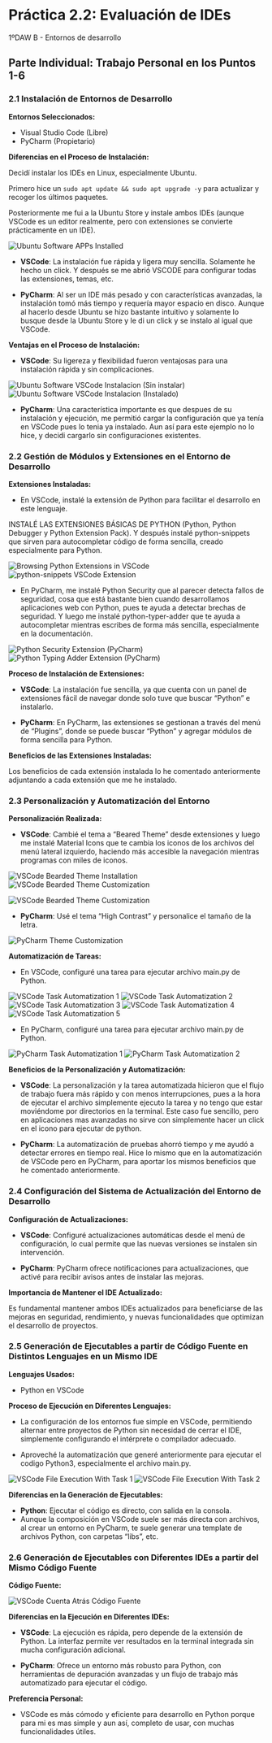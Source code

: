 # Práctica 2.2: Evaluación de IDEs

1ºDAW B - Entornos de desarrollo

## Parte Individual: Trabajo Personal en los Puntos 1-6

### 2.1 Instalación de Entornos de Desarrollo

**Entornos Seleccionados:**

- Visual Studio Code (Libre)
- PyCharm (Propietario)

**Diferencias en el Proceso de Instalación:**

Decidí instalar los IDEs en Linux, especialmente Ubuntu.

Primero hice un `sudo apt update && sudo apt upgrade -y` para actualizar y recoger los últimos paquetes.

Posteriormente me fui a la Ubuntu Store y instale ambos IDEs (aunque VSCode es un editor realmente, pero con extensiones se convierte prácticamente en un IDE).

![Ubuntu Software APPs Installed](https://raw.githubusercontent.com/obezeq/DAW1B-Practica-2-2-Evaluacion-IDEs_EOB/refs/heads/main/public/Ubuntu-Software-APPS-Installed.png)

- **VSCode**: La instalación fue rápida y ligera muy sencilla. Solamente he hecho un click. Y después se me abrió VSCODE para configurar todas las extensiones, temas, etc.

- **PyCharm**: Al ser un IDE más pesado y con características avanzadas, la instalación tomó más tiempo y requería mayor espacio en disco. Aunque al hacerlo desde Ubuntu se hizo bastante intuitivo y solamente lo busque desde la Ubuntu Store y le di un click y se instalo al igual que VSCode.

**Ventajas en el Proceso de Instalación:**

- **VSCode**: Su ligereza y flexibilidad fueron ventajosas para una instalación rápida y sin complicaciones.

![Ubuntu Software VSCode Instalacion (Sin instalar)](https://raw.githubusercontent.com/obezeq/DAW1B-Practica-2-2-Evaluacion-IDEs_EOB/refs/heads/main/public/VSCode/Installation-0.png)
![Ubuntu Software VSCode Instalacion (Instalado)](https://raw.githubusercontent.com/obezeq/DAW1B-Practica-2-2-Evaluacion-IDEs_EOB/refs/heads/main/public/VSCode/Installation-1.png)

- **PyCharm**: Una característica importante es que despues de su instalación y ejecución, me permitió cargar la configuración que ya tenía en VSCode pues lo tenia ya instalado. Aun así para este ejemplo no lo hice, y decidi cargarlo sin configuraciones existentes.

### 2.2 Gestión de Módulos y Extensiones en el Entorno de Desarrollo

**Extensiones Instaladas:**

- En VSCode, instalé la extensión de Python para facilitar el desarrollo en este lenguaje.

INSTALÉ LAS EXTENSIONES BÁSICAS DE PYTHON (Python, Python Debugger y Python Extension Pack). Y después instalé python-snippets que sirven para autocompletar código de forma sencilla, creado especialmente para Python.

![Browsing Python Extensions in VSCode](https://raw.githubusercontent.com/obezeq/DAW1B-Practica-2-2-Evaluacion-IDEs_EOB/refs/heads/main/public/VSCode/Extension-0(Python-browsing).png)
![python-snippets VSCode Extension](https://raw.githubusercontent.com/obezeq/DAW1B-Practica-2-2-Evaluacion-IDEs_EOB/refs/heads/main/public/VSCode/Installation-1.png)

- En PyCharm, me instalé Python Security que al parecer detecta fallos de seguridad, cosa que está bastante bien cuando desarrollamos aplicaciones web con Python, pues te ayuda a detectar brechas de seguridad. Y luego me instalé python-typer-adder que te ayuda a autocompletar mientras escribes de forma más sencilla, especialmente en la documentación.

![Python Security Extension (PyCharm)](https://raw.githubusercontent.com/obezeq/DAW1B-Practica-2-2-Evaluacion-IDEs_EOB/refs/heads/main/public/PyCharm/Extension-1.png)
![Python Typing Adder Extension (PyCharm)](https://raw.githubusercontent.com/obezeq/DAW1B-Practica-2-2-Evaluacion-IDEs_EOB/refs/heads/main/public/PyCharm/Extension-2.png)

**Proceso de Instalación de Extensiones:**

- **VSCode**: La instalación fue sencilla, ya que cuenta con un panel de extensiones fácil de navegar donde solo tuve que buscar “Python” e instalarlo.

- **PyCharm**: En PyCharm, las extensiones se gestionan a través del menú de “Plugins”, donde se puede buscar “Python” y agregar módulos de forma sencilla para Python.

**Beneficios de las Extensiones Instaladas:**

Los beneficios de cada extensión instalada lo he comentado anteriormente adjuntando a cada extensión que me he instalado.

### 2.3 Personalización y Automatización del Entorno

**Personalización Realizada:**

- **VSCode**: Cambié el tema a “Beared Theme” desde extensiones y luego me instalé Material Icons que te cambia los iconos de los archivos del menú lateral izquierdo, haciendo más accesible la navegación mientras programas con miles de iconos.

![VSCode Bearded Theme Installation](https://raw.githubusercontent.com/obezeq/DAW1B-Practica-2-2-Evaluacion-IDEs_EOB/refs/heads/main/public/VSCode/Extension-3-Bearded-Theme-1.png)
![VSCode Bearded Theme Customization](https://raw.githubusercontent.com/obezeq/DAW1B-Practica-2-2-Evaluacion-IDEs_EOB/refs/heads/main/public/VSCode/Extension-3-Bearded-Theme-2.png)

![VSCode Bearded Theme Customization](https://raw.githubusercontent.com/obezeq/DAW1B-Practica-2-2-Evaluacion-IDEs_EOB/refs/heads/main/public/VSCode/Extension-2-Material-Icon-Theme.png)

- **PyCharm**: Usé el tema “High Contrast” y personalice el tamaño de la letra.

![PyCharm Theme Customization](https://raw.githubusercontent.com/obezeq/DAW1B-Practica-2-2-Evaluacion-IDEs_EOB/refs/heads/main/public/PyCharm/Theme.png)

**Automatización de Tareas:**

- En VSCode, configuré una tarea para ejecutar archivo main.py de Python.

![VSCode Task Automatization 1](https://raw.githubusercontent.com/obezeq/DAW1B-Practica-2-2-Evaluacion-IDEs_EOB/refs/heads/main/public/VSCode/Task-1.png)
![VSCode Task Automatization 2](https://raw.githubusercontent.com/obezeq/DAW1B-Practica-2-2-Evaluacion-IDEs_EOB/refs/heads/main/public/VSCode/Task-2.png)
![VSCode Task Automatization 3](https://raw.githubusercontent.com/obezeq/DAW1B-Practica-2-2-Evaluacion-IDEs_EOB/refs/heads/main/public/VSCode/Task-3.png)
![VSCode Task Automatization 4](https://raw.githubusercontent.com/obezeq/DAW1B-Practica-2-2-Evaluacion-IDEs_EOB/refs/heads/main/public/VSCode/Task-4.png)
![VSCode Task Automatization 5](https://raw.githubusercontent.com/obezeq/DAW1B-Practica-2-2-Evaluacion-IDEs_EOB/refs/heads/main/public/VSCode/Task-5.png)

- En PyCharm, configuré una tarea para ejecutar archivo main.py de Python.

![PyCharm Task Automatization 1](https://raw.githubusercontent.com/obezeq/DAW1B-Practica-2-2-Evaluacion-IDEs_EOB/refs/heads/main/public/PyCharm/Automation-1.png)
![PyCharm Task Automatization 2](https://raw.githubusercontent.com/obezeq/DAW1B-Practica-2-2-Evaluacion-IDEs_EOB/refs/heads/main/public/PyCharm/Automation-2.png)

**Beneficios de la Personalización y Automatización:**

- **VSCode**: La personalización y la tarea automatizada hicieron que el flujo de trabajo fuera más rápido y con menos interrupciones, pues a la hora de ejecutar el archivo simplemente ejecuto la tarea y no tengo que estar moviéndome por directorios en la terminal. Este caso fue sencillo, pero en aplicaciones mas avanzadas no sirve con simplemente hacer un click en el icono para ejecutar de python.

- **PyCharm**: La automatización de pruebas ahorró tiempo y me ayudó a detectar errores en tiempo real. Hice lo mismo que en la automatización de VSCode pero en PyCharm, para aportar los mismos beneficios que he comentado anteriormente.

### 2.4 Configuración del Sistema de Actualización del Entorno de Desarrollo

**Configuración de Actualizaciones:**

- **VSCode**: Configuré actualizaciones automáticas desde el menú de configuración, lo cual permite que las nuevas versiones se instalen sin intervención.

- **PyCharm**: PyCharm ofrece notificaciones para actualizaciones, que activé para recibir avisos antes de instalar las mejoras.

**Importancia de Mantener el IDE Actualizado:**

Es fundamental mantener ambos IDEs actualizados para beneficiarse de las mejoras en seguridad, rendimiento, y nuevas funcionalidades que optimizan el desarrollo de proyectos.

### 2.5 Generación de Ejecutables a partir de Código Fuente en Distintos Lenguajes en un Mismo IDE

**Lenguajes Usados:**

- Python en VSCode

**Proceso de Ejecución en Diferentes Lenguajes:**

- La configuración de los entornos fue simple en VSCode, permitiendo alternar entre proyectos de Python sin necesidad de cerrar el IDE, simplemente configurando el intérprete o compilador adecuado.

- Aproveché la automatización que generé anteriormente para ejecutar el codigo Python3, especialmente el archivo main.py.

![VSCode File Execution With Task 1](https://raw.githubusercontent.com/obezeq/DAW1B-Practica-2-2-Evaluacion-IDEs_EOB/refs/heads/main/public/VSCode/Ejecucion-Con-Task-1.png)
![VSCode File Execution With Task 2](https://raw.githubusercontent.com/obezeq/DAW1B-Practica-2-2-Evaluacion-IDEs_EOB/refs/heads/main/public/VSCode/Ejecucion-Con-Task-2.png)

**Diferencias en la Generación de Ejecutables:**

- **Python**: Ejecutar el código es directo, con salida en la consola.
- Aunque la composición en VSCode suele ser más directa con archivos, al crear un entorno en PyCharm, te suele generar una template de archivos Python, con carpetas “libs”, etc.

### 2.6 Generación de Ejecutables con Diferentes IDEs a partir del Mismo Código Fuente

**Código Fuente:**

![VSCode Cuenta Atrás Código Fuente](https://raw.githubusercontent.com/obezeq/DAW1B-Practica-2-2-Evaluacion-IDEs_EOB/refs/heads/main/public/VSCode/Codigo-1.png)

**Diferencias en la Ejecución en Diferentes IDEs:**

- **VSCode**: La ejecución es rápida, pero depende de la extensión de Python. La interfaz permite ver resultados en la terminal integrada sin mucha configuración adicional.

- **PyCharm**: Ofrece un entorno más robusto para Python, con herramientas de depuración avanzadas y un flujo de trabajo más automatizado para ejecutar el código.

**Preferencia Personal:**

- VSCode es más cómodo y eficiente para desarrollo en Python porque para mi es mas simple y aun así, completo de usar, con muchas funcionalidades útiles.
